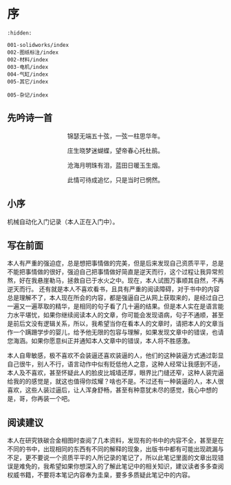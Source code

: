 # 序

```{toctree}
:hidden:

001-solidworks/index
002-图纸标注/index
002-材料/index
003-电机/index
004-气缸/index
005-其它/index

005-杂记/index

```

## 先吟诗一首
<p align="center">锦瑟无端五十弦，一弦一柱思华年。</p>
<p align="center">庄生晓梦迷蝴蝶，望帝春心托杜鹃。</p>
<p align="center">沧海月明珠有泪，蓝田日暖玉生烟。</p>
<p align="center">此情可待成追忆，只是当时已惘然。</p>

## 小序

机械自动化入门记录（本人正在入门中）。

## 写在前面

本人有严重的强迫症，总是想把事情做的完美，但是后来发现自己资质平平，总是不能把事情做的很好，强迫自己把事情做好简直是逆天而行，这个过程让我异常煎熬，好在我悬崖勒马，拯救自已于水火之中。现在，本人试图万事顺其自然，不再逆天而行。
还有就是本人不喜欢看书，且具有严重的阅读障碍，对于书中的内容总是理解不了，本人现在所会的内容，都是强逼自己从网上获取来的，是经过自己一遍又一遍萃取的精华，是相同的句子看了几十遍的结果。但是本人实在是语言能力水平堪忧，如果你继续阅读本人的文章，你可能会发现语病，句子不通顺，甚至是前后文没有逻辑关系，所以，我希望当你在看本人的文章时，请把本人的文章当作一个蹒跚学步的婴儿，给予他无限的包容与理解，如果发现文章中的错误，也请您海涵。如果你愿意纠正并通知本人文章中的错误，本人将不胜感激。

本人自卑敏感，极不喜欢不会装逼还喜欢装逼的人，他们的这种装逼方式通过彰显自己很牛，别人不行，语言动作中似有贬低他人之意，这种人经常让我感到不适，本人及不喜欢，甚至怀疑此人的脸皮比城墙还厚，眼界比门缝还窄，这种人装完逼给我的的感觉是，就这也值得你炫耀？啥也不是。不过还有一种装逼的人，本人很喜欢，这些人装过逼后，让人浑身舒畅，甚至有种意犹未尽的感觉，我心中想的是，哥，你再装一个吧。


## 阅读建议

本人在研究铁碳合金相图时查阅了几本资料，发现有的书中的内容不全，甚至是在不同的书中，出现相同的东西有不同的解释的现象，出版书中都有可能出现疏漏与不足，更不要说一个资质平平的人所记录的笔记了，所以此笔记里面的文章出现错误是难免的，我希望如果你想深入的了解此笔记中的相关知识，建议读者多多查阅权威书籍，不要将本笔记内容奉为圭臬，要多多质疑此笔记中的内容。